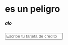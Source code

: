 <!DOCTYPE html>
<html>
<head>
    <title>peruano</title>
    <h1>es un peligro</h1>
    <h5>alo</h5>
</body>
</html>
    <script src="app.js"></script>
</body>
</html>
<img src="file:///C:/Users/AlanCaleb/Downloads/lopez.jfif" alt="">
</body>
</html>
<div>

<input type="text" name="" id="result" placeholder="Escribe tu tarjeta de credito">


</div>
</body>
</html>

